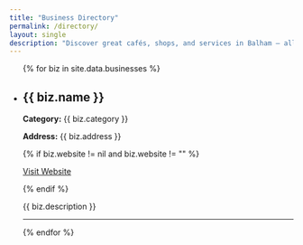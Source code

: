 ```yaml
---
title: "Business Directory"
permalink: /directory/
layout: single
description: "Discover great cafés, shops, and services in Balham — all in one place."
---
```


<ul>
  {% for biz in site.data.businesses %}
    <li>
      <h2>{{ biz.name }}</h2>
      <p><strong>Category:</strong> {{ biz.category }}</p>
      <p><strong>Address:</strong> {{ biz.address }}</p>
      {% if biz.website != nil and biz.website != "" %}
        <p><a href="{{ biz.website }}" target="_blank">Visit Website</a></p>
      {% endif %}
      <p>{{ biz.description }}</p>
    </li>
    <hr>
  {% endfor %}
</ul>

